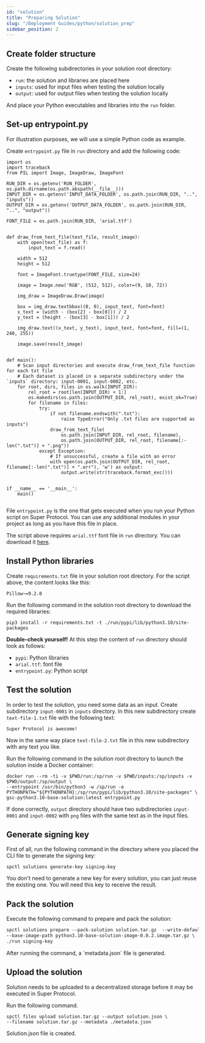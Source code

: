 ```yaml
---
id: "solution"
title: "Preparing Solution"
slug: "/Deployment Guides/python/solution_prep"
sidebar_position: 2
---
```


## Create folder structure

Create the following subdirectories in your solution root directory:

- `run`: the solution and libraries are placed here
- `inputs`: used for input files when testing the solution locally
- `output`: used for output files when testing the solution locally

And place your Python executables and libraries into the `run` folder.

## Set-up entrypoint.py

For illustration purposes, we will use a simple Python code as example.

Create `entrypoint.py` file in `run` directory and add the following code:

```
import os
import traceback
from PIL import Image, ImageDraw, ImageFont

RUN_DIR = os.getenv('RUN_FOLDER', os.path.dirname(os.path.abspath(__file__)))
INPUT_DIR = os.getenv('INPUT_DATA_FOLDER', os.path.join(RUN_DIR, "..", "inputs"))
OUTPUT_DIR = os.getenv('OUTPUT_DATA_FOLDER', os.path.join(RUN_DIR, "..", "output"))

FONT_FILE = os.path.join(RUN_DIR, 'arial.ttf')


def draw_from_text_file(text_file, result_image):
    with open(text_file) as f:
        input_text = f.read()

    width = 512
    height = 512

    font = ImageFont.truetype(FONT_FILE, size=24)

    image = Image.new('RGB', (512, 512), color=(9, 10, 72))

    img_draw = ImageDraw.Draw(image)

    box = img_draw.textbbox((0, 0), input_text, font=font)
    x_text = (width - (box[2] - box[0])) / 2
    y_text = (height - (box[3] - box[1])) / 2

    img_draw.text((x_text, y_text), input_text, font=font, fill=(1, 240, 255))

    image.save(result_image)


def main():
    # Scan input directories and execute draw_from_text_file function for each txt file
    # Each dataset is placed in a separate subdirectory under the `inputs` directory: input-0001, input-0002, etc.
    for root, dirs, files in os.walk(INPUT_DIR):
        rel_root = root[len(INPUT_DIR) + 1:]
        os.makedirs(os.path.join(OUTPUT_DIR, rel_root), exist_ok=True)
        for filename in files:
            try:
                if not filename.endswith(".txt"):
                    raise TypeError("Only .txt files are supported as inputs")
                draw_from_text_file(
                    os.path.join(INPUT_DIR, rel_root, filename),
                    os.path.join(OUTPUT_DIR, rel_root, filename[:-len(".txt")] + ".png"))
            except Exception:
                # If unsuccessful, create a file with an error
                with open(os.path.join(OUTPUT_DIR, rel_root, filename[:-len(".txt")] + ".err"), 'w') as output:
                    output.write(str(traceback.format_exc()))


if __name__ == '__main__':
    main()


```

File `entrypoint.py` is the one that gets executed when you run your Python script on Super Protocol. You can use any additional modules in your project as long as you have this file in place.

The script above requires `arial.ttf` font file in `run` directory. You can download it [here](https://www.freefontspro.com/14454/arial.ttf).

## Install Python libraries

Create `requirements.txt` file in your solution root directory. For the script above, the content looks like this:

```
Pillow~=9.2.0
```

Run the following command in the solution root directory to download the required libraries:

```
pip3 install -r requirements.txt -t ./run/pypi/lib/python3.10/site-packages
```

**Double-check yourself!** At this step the content of `run` directory should look as follows:

- `pypi`: Python libraries
- `arial.ttf`: font file
- `entrypoint.py`: Python script

## Test the solution

In order to test the solution, you need some data as an input. Create subdirectory `input-0001` in `inputs` directory. In this new subdirectory create `text-file-1.txt` file with the following text:

```
Super Protocol is awesome!
```

Now in the same way place `text-file-2.txt` file in this new subdirectory with any text you like.

Run the following command in the solution root directory to launch the solution inside a Docker container:

```
docker run --rm -ti -v $PWD/run:/sp/run -v $PWD/inputs:/sp/inputs -v $PWD/output:/sp/output \
--entrypoint /usr/bin/python3 -w /sp/run -e PYTHONPATH="${PYTHONPATH}:/sp/run/pypi/lib/python3.10/site-packages" \
gsc-python3.10-base-solution:latest entrypoint.py
```

If done correctly, `output` directory should have two subdirectories `input-0001` and `input-0002` with `png` files with the same text as in the input files.

## Generate signing key

First of all, run the following command in the directory where you placed the CLI file to generate the signing key:

```
spctl solutions generate-key signing-key
```

You don't need to generate a new key for every solution, you can just reuse the existing one. You will need this key to receive the result.

## Pack the solution

Execute the following command to prepare and pack the solution:

```markdown
spctl solutions prepare --pack-solution solution.tar.gz  --write-default-manifest \
--base-image-path python3.10-base-solution-image-0.0.2.image.tar.gz \
./run signing-key
```

After running the command, a \`metadata.json\` file is generated.

## Upload the solution

Solution needs to be uploaded to a decentralized storage before it may be executed in Super Protocol.&#x20;

Run the following command.

```
spctl files upload solution.tar.gz --output solution.json \
--filename solution.tar.gz --metadata ./metadata.json
```

Solution.json file is created.
